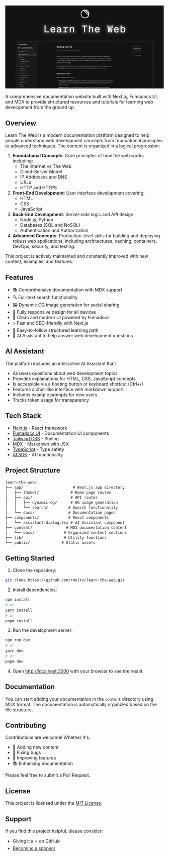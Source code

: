 ![Learn The Web](/public/og-image.png)

A comprehensive documentation website built with Next.js, Fumadocs UI, and MDX to provide structured resources and tutorials for learning web development from the ground up.

## Overview

Learn The Web is a modern documentation platform designed to help people understand web development concepts from foundational principles to advanced techniques. The content is organized in a logical progression:

1. **Foundational Concepts**: Core principles of how the web works including:
   - The Internet vs The Web
   - Client-Server Model
   - IP Addresses and DNS
   - URLs
   - HTTP and HTTPS
2. **Front-End Development**: User interface development covering:
   - HTML
   - CSS
   - JavaScript
3. **Back-End Development**: Server-side logic and API design.
   - Node.js, Python
   - Databases (SQL and NoSQL)
   - Authentication and Authorization
4. **Advanced Concepts**: Production-level skills for building and deploying robust web applications, including architectures, caching, containers, DevOps, security, and testing.

This project is actively maintained and constantly improved with new content, examples, and features.

## Features

- 📚 Comprehensive documentation with MDX support
- 🔍 Full-text search functionality
- 🖼️ Dynamic OG image generation for social sharing
- 📱 Fully responsive design for all devices
- 🎨 Clean and modern UI powered by Fumadocs
- ⚡ Fast and SEO-friendly with Next.js
- 📝 Easy-to-follow structured learning path
- 🤖 AI Assistant to help answer web development questions

## AI Assistant

The platform includes an interactive AI Assistant that:

- Answers questions about web development topics
- Provides explanations for HTML, CSS, JavaScript concepts
- Is accessible via a floating button or keyboard shortcut (Ctrl+/)
- Features a chat-like interface with markdown support
- Includes example prompts for new users
- Tracks token usage for transparency

## Tech Stack

- [Next.js](https://nextjs.org/) - React framework
- [Fumadocs UI](https://fumadocs.vercel.app/) - Documentation UI components
- [Tailwind CSS](https://tailwindcss.com/) - Styling
- [MDX](https://mdxjs.com/) - Markdown with JSX
- [TypeScript](https://www.typescriptlang.org/) - Type safety
- [AI SDK](https://ai.vercel.ai/) - AI functionality

## Project Structure

```
learn-the-web/
├── app/                      # Next.js app directory
│   ├── (home)/              # Home page routes
│   ├── api/                 # API routes
│   │   ├── dynamic-og/      # OG image generation
│   │   └── search/         # Search functionality
│   └── docs/               # Documentation pages
├── components/             # React components
│   └── assistant-dialog.tsx # AI Assistant component
├── content/               # MDX documentation content
│   └── docs/             # Organized content sections
├── lib/                  # Utility functions
└── public/              # Static assets
```

## Getting Started

1. Clone the repository:

```bash
git clone https://github.com/r4ultv/learn-the-web.git
```

2. Install dependencies:

```bash
npm install
# or
yarn install
# or
pnpm install
```

3. Run the development server:

```bash
npm run dev
# or
yarn dev
# or
pnpm dev
```

4. Open [http://localhost:3000](http://localhost:3000) with your browser to see the result.

## Documentation

You can start adding your documentation in the `content` directory using MDX format.
The documentation is automatically organized based on the file structure.

## Contributing

Contributions are welcome! Whether it's:

- 📝 Adding new content
- 🐛 Fixing bugs
- 🌟 Improving features
- 📚 Enhancing documentation

Please feel free to submit a Pull Request.

## License

This project is licensed under the [MIT License](LICENSE).

## Support

If you find this project helpful, please consider:
- Giving it a ⭐️ on GitHub
- [Becoming a sponsor](https://github.com/sponsors/R4ULtv/)
